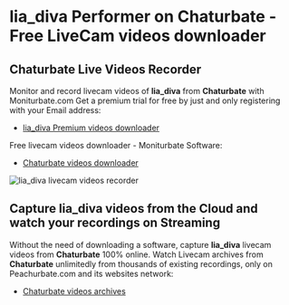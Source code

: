 # lia_diva Performer on Chaturbate - Free LiveCam videos downloader

## Chaturbate Live Videos Recorder

Monitor and record livecam videos of **lia_diva** from **Chaturbate** with Moniturbate.com
Get a premium trial for free by just and only registering with your Email address:
* [lia_diva Premium videos downloader](https://moniturbate.com/request-demo-licence-key.html)

Free livecam videos downloader - Moniturbate Software:
* [Chaturbate videos downloader](https://moniturbate.com/moniturbate-download-software.html)

![lia_diva livecam videos recorder](https://peachurnet.com/templates/moniturbate-software.png)


## Capture lia_diva videos from the Cloud and watch your recordings on Streaming

Without the need of downloading a software, capture **lia_diva** livecam videos from **Chaturbate** 100% online.
Watch Livecam archives from **Chaturbate** unlimitedly from thousands of existing recordings, only on Peachurbate.com and its websites network:
* [Chaturbate videos archives](https://peachurnet.com/)